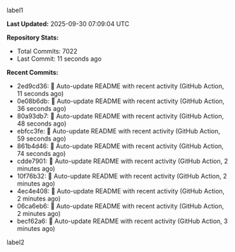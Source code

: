 
label1 
<!-- ACTIVITY_START -->
**Last Updated:** 2025-09-30 07:09:04 UTC

**Repository Stats:**
- Total Commits: 7022
- Last Commit: 11 seconds ago

**Recent Commits:**
- 2ed9cd36: 🤖 Auto-update README with recent activity (GitHub Action, 11 seconds ago)
- 0e08b6db: 🤖 Auto-update README with recent activity (GitHub Action, 36 seconds ago)
- 80a93db7: 🤖 Auto-update README with recent activity (GitHub Action, 48 seconds ago)
- ebfcc3fe: 🤖 Auto-update README with recent activity (GitHub Action, 59 seconds ago)
- 861b4d46: 🤖 Auto-update README with recent activity (GitHub Action, 74 seconds ago)
- cdde7901: 🤖 Auto-update README with recent activity (GitHub Action, 2 minutes ago)
- 10f76b32: 🤖 Auto-update README with recent activity (GitHub Action, 2 minutes ago)
- 4ec4e408: 🤖 Auto-update README with recent activity (GitHub Action, 2 minutes ago)
- 06ca6eb6: 🤖 Auto-update README with recent activity (GitHub Action, 2 minutes ago)
- becf62a6: 🤖 Auto-update README with recent activity (GitHub Action, 3 minutes ago)
<!-- ACTIVITY_END -->

label2
